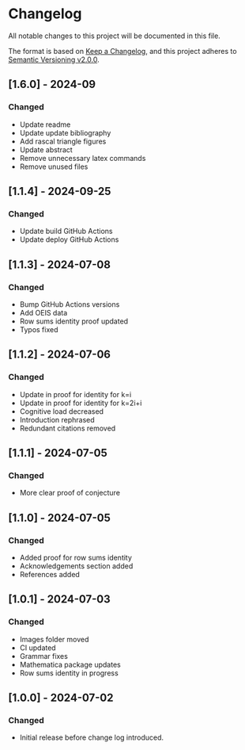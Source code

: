 ﻿# Changelog

All notable changes to this project will be documented in this file.

The format is based on [Keep a Changelog](https://keepachangelog.com/en/1.0.0/),
and this project adheres to [Semantic Versioning v2.0.0](https://semver.org/spec/v2.0.0.html).

## [1.6.0] - 2024-09

### Changed

- Update readme
- Update update bibliography
- Add rascal triangle figures
- Update abstract
- Remove unnecessary latex commands
- Remove unused files

## [1.1.4] - 2024-09-25

### Changed

- Update build GitHub Actions
- Update deploy GitHub Actions

## [1.1.3] - 2024-07-08

### Changed

- Bump GitHub Actions versions
- Add OEIS data
- Row sums identity proof updated
- Typos fixed

## [1.1.2] - 2024-07-06

### Changed

- Update in proof for identity for k=i
- Update in proof for identity for k=2i+i
- Cognitive load decreased
- Introduction rephrased
- Redundant citations removed

## [1.1.1] - 2024-07-05

### Changed

- More clear proof of conjecture

## [1.1.0] - 2024-07-05

### Changed

- Added proof for row sums identity
- Acknowledgements section added
- References added

## [1.0.1] - 2024-07-03

### Changed

- Images folder moved
- CI updated
- Grammar fixes
- Mathematica package updates
- Row sums identity in progress

## [1.0.0] - 2024-07-02

### Changed

- Initial release before change log introduced.
